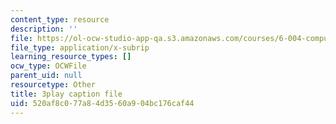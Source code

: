 ```yaml
---
content_type: resource
description: ''
file: https://ol-ocw-studio-app-qa.s3.amazonaws.com/courses/6-004-computation-structures-spring-2017/520af8c077a84d3560a904bc176caf44_LN0k-boDvOk.srt
file_type: application/x-subrip
learning_resource_types: []
ocw_type: OCWFile
parent_uid: null
resourcetype: Other
title: 3play caption file
uid: 520af8c0-77a8-4d35-60a9-04bc176caf44
---
```

